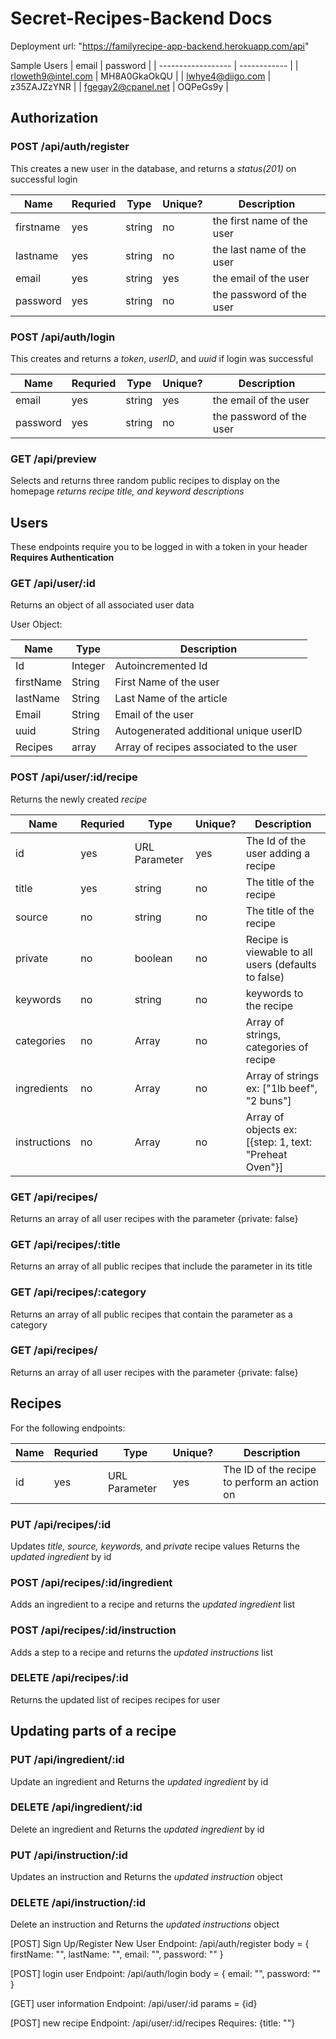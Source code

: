 # Secret-Recipes-Backend Docs

Deployment url: "https://familyrecipe-app-backend.herokuapp.com/api"

Sample Users
| email              | password     |
| ------------------ | ------------ |
| rloweth9@intel.com | MH8A0GkaOkQU |
| lwhye4@diigo.com   | z35ZAJZzYNR  |
| fgegay2@cpanel.net | OQPeGs9y     |

## Authorization

### POST /api/auth/register

This creates a new user in the database, and returns a _status(201)_ on successful login

| Name      | Requried | Type   | Unique? | Description                |
| --------- | -------- | ------ | ------- | -------------------------- |
| firstname | yes      | string | no      | the first name of the user |
| lastname  | yes      | string | no      | the last name of the user  |
| email     | yes      | string | yes     | the email of the user      |
| password  | yes      | string | no      | the password of the user   |

### POST /api/auth/login

This creates and returns a _token_, _userID_, and _uuid_ if login was successful

| Name     | Requried | Type   | Unique? | Description              |
| -------- | -------- | ------ | ------- | ------------------------ |
| email    | yes      | string | yes     | the email of the user    |
| password | yes      | string | no      | the password of the user |

### GET /api/preview

Selects and returns three random public recipes to display on the homepage
_returns recipe title, and keyword descriptions_

## Users

These endpoints require you to be logged in with a token in your header
**Requires Authentication**

### GET /api/user/:id

Returns an object of all associated user data

User Object:

| Name      | Type    | Description                             |
| --------- | ------- | --------------------------------------- |
| Id        | Integer | Autoincremented Id                      |
| firstName | String  | First Name of the user                  |
| lastName  | String  | Last Name of the article                |
| Email     | String  | Email of the user                       |
| uuid      | String  | Autogenerated additional unique userID  |
| Recipes   | array   | Array of recipes associated to the user |

### POST /api/user/:id/recipe

Returns the newly created _recipe_

| Name         | Requried | Type          | Unique? | Description                                            |
| ------------ | -------- | ------------- | ------- | ------------------------------------------------------ |
| id           | yes      | URL Parameter | yes     | The Id of the user adding a recipe                     |
| title        | yes      | string        | no      | The title of the recipe                                |
| source       | no       | string        | no      | The title of the recipe                                |
| private      | no       | boolean       | no      | Recipe is viewable to all users (defaults to false)    |
| keywords     | no       | string        | no      | keywords to the recipe                                 |
| categories   | no       | Array         | no      | Array of strings, categories of recipe                 |
| ingredients  | no       | Array         | no      | Array of strings ex: ["1lb beef", "2 buns"]            |
| instructions | no       | Array         | no      | Array of objects ex: [{step: 1, text: "Preheat Oven"}] |

### GET /api/recipes/

Returns an array of all user recipes with the parameter {private: false}

### GET /api/recipes/:title

Returns an array of all public recipes that include the parameter in its title

### GET /api/recipes/:category

Returns an array of all public recipes that contain the parameter as a category

### GET /api/recipes/

Returns an array of all user recipes with the parameter {private: false}

## Recipes

For the following endpoints:

| Name | Requried | Type          | Unique? | Description                                  |
| ---- | -------- | ------------- | ------- | -------------------------------------------- |
| id   | yes      | URL Parameter | yes     | The ID of the recipe to perform an action on |

### PUT /api/recipes/:id

Updates _title, source, keywords,_ and _private_ recipe values
Returns the _updated ingredient_ by id

### POST /api/recipes/:id/ingredient

Adds an ingredient to a recipe and returns the _updated ingredient_ list

### POST /api/recipes/:id/instruction

Adds a step to a recipe and returns the _updated instructions_ list

### DELETE /api/recipes/:id

Returns the updated list of recipes recipes for user

##

## Updating parts of a recipe

### PUT /api/ingredient/:id

Update an ingredient and Returns the _updated ingredient_ by id

### DELETE /api/ingredient/:id

Delete an ingredient and Returns the _updated ingredient_ by id

### PUT /api/instruction/:id

Updates an instruction and Returns the _updated instruction_ object

### DELETE /api/instruction/:id

Delete an instruction and Returns the _updated instructions_ object

[POST] Sign Up/Register New User
Endpoint: /api/auth/register
body = {
firstName: "",
lastName: "",
email: "",
password: ""
}

[POST] login user
Endpoint: /api/auth/login
body = {
email: "",
password: ""
}

[GET] user information
Endpoint: /api/user/:id
params = {id}

[POST] new recipe
Endpoint: /api/user/:id/recipes
Requires: {title: ""}
